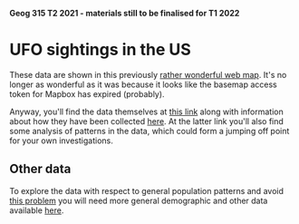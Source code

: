 **Geog 315 T2 2021 - materials still to be finalised for T1 2022**

# UFO sightings in the US
These data are shown in this previously [rather wonderful web map](https://metrocosm.com/ufo-sightings-map.html). It's no longer as wonderful as it was because it looks like the basemap access token for Mapbox has expired (probably).

Anyway, you'll find the data themselves at [this link](https://metrocosm.com/sightings11.geojson) along with information about how they have been collected [here](http://metrocosm.com/map-of-ufo-sightings/). At the latter link you'll also find some analysis of patterns in the data, which could form a jumping off point for your own investigations.

## Other data
To explore the data with respect to general population patterns and avoid [this problem](https://xkcd.com/1138/) you will need more general demographic and other data available [here](../us-census-data.md).
